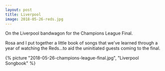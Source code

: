 ```yaml
---
layout: post
title: Liverpool
image: 2018-05-26-reds.jpg
---
```


On the Liverpool bandwagon for the Champions League Final.

<!--more-->

Rosa and I put together a little book of songs that we've learned through a year
of watching the Reds...to aid the uninitiated guests coming to the final.

{% picture "2018-05-26-champions-league-final.jpg", "Liverpool Songbook" %}
